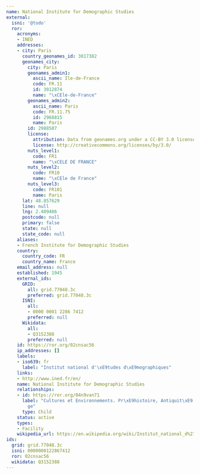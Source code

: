 ```yaml
---
name: National Institute for Demographic Studies
external:
  isni: '@todo'
  ror:
    acronyms:
    - INED
    addresses:
    - city: Paris
      country_geonames_id: 3017382
      geonames_city:
        city: Paris
        geonames_admin1:
          ascii_name: Ile-de-France
          code: FR.11
          id: 3012874
          name: "\xCEle-de-France"
        geonames_admin2:
          ascii_name: Paris
          code: FR.11.75
          id: 2968815
          name: Paris
        id: 2988507
        license:
          attribution: Data from geonames.org under a CC-BY 3.0 license
          license: http://creativecommons.org/licenses/by/3.0/
        nuts_level1:
          code: FR1
          name: "\xCELE DE FRANCE"
        nuts_level2:
          code: FR10
          name: "\xCEle de France"
        nuts_level3:
          code: FR101
          name: Paris
      lat: 48.857629
      line: null
      lng: 2.409486
      postcode: null
      primary: false
      state: null
      state_code: null
    aliases:
    - French Institute for Demographic Studies
    country:
      country_code: FR
      country_name: France
    email_address: null
    established: 1945
    external_ids:
      GRID:
        all: grid.77048.3c
        preferred: grid.77048.3c
      ISNI:
        all:
        - 0000 0001 2286 7412
        preferred: null
      Wikidata:
        all:
        - Q3152388
        preferred: null
    id: https://ror.org/02cnsac56
    ip_addresses: []
    labels:
    - iso639: fr
      label: "Institut national d'\xE9tudes d\xE9mographiques"
    links:
    - http://www.ined.fr/en/
    name: National Institute for Demographic Studies
    relationships:
    - id: https://ror.org/04n9van71
      label: "Cultures et Environnements. Pr\xE9histoire, Antiquit\xE9, Moyen \xC2\
        ge"
      type: Child
    status: active
    types:
    - Facility
    wikipedia_url: https://en.wikipedia.org/wiki/Institut_national_d%27%C3%A9tudes_d%C3%A9mographiques
ids:
  grid: grid.77048.3c
  isni: 0000000122867412
  ror: 02cnsac56
  wikidata: Q3152388
---
```

